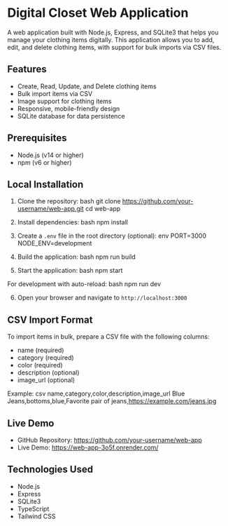 # Digital Closet Web Application

A web application built with Node.js, Express, and SQLite3 that helps you manage your clothing items digitally. This application allows you to add, edit, and delete clothing items, with support for bulk imports via CSV files.

## Features

- Create, Read, Update, and Delete clothing items
- Bulk import items via CSV
- Image support for clothing items
- Responsive, mobile-friendly design
- SQLite database for data persistence

## Prerequisites

- Node.js (v14 or higher)
- npm (v6 or higher)

## Local Installation

1. Clone the repository:
bash
git clone https://github.com/your-username/web-app.git
cd web-app

2. Install dependencies:
bash
npm install

3. Create a `.env` file in the root directory (optional):
env
PORT=3000
NODE_ENV=development

4. Build the application:
bash
npm run build

5. Start the application:
bash
npm start

For development with auto-reload:
bash
npm run dev

6. Open your browser and navigate to `http://localhost:3000`


## CSV Import Format
To import items in bulk, prepare a CSV file with the following columns:
- name (required)
- category (required)
- color (required)
- description (optional)
- image_url (optional)

Example:
csv
name,category,color,description,image_url
Blue Jeans,bottoms,blue,Favorite pair of jeans,https://example.com/jeans.jpg

## Live Demo

- GitHub Repository: https://github.com/your-username/web-app
- Live Demo: https://web-app-3o5f.onrender.com/

## Technologies Used

- Node.js
- Express
- SQLite3
- TypeScript
- Tailwind CSS